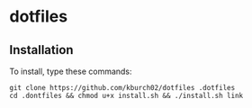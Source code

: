 # dotfiles

## Installation

To install, type these commands:

```
git clone https://github.com/kburch02/dotfiles .dotfiles
cd .dontfiles && chmod u+x install.sh && ./install.sh link
```
